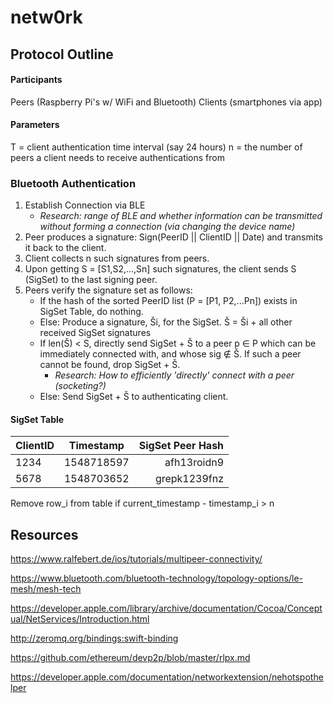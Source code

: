 # netw0rk

## Protocol Outline
#### Participants
Peers   (Raspberry Pi's w/ WiFi and Bluetooth)
Clients (smartphones via app)

#### Parameters
T = client authentication time interval (say 24 hours)
n = the number of peers a client needs to receive authentications from

### Bluetooth Authentication 
1. Establish Connection via BLE
    - *Research: range of BLE and whether information can be transmitted without forming a connection (via changing the device name)*
2. Peer produces a signature: Sign(PeerID || ClientID || Date) and transmits it back to the client. 
3. Client collects n such signatures from peers.
4. Upon getting S = \[S1,S2,...,Sn] such signatures, the client sends S (SigSet) to the last signing peer. 
5. Peers verify the signature set as follows:
    - If the hash of the sorted PeerID list (P = \[P1, P2,...Pn]) exists in SigSet Table, do nothing.
    - Else: Produce a signature, Ši, for the SigSet. Š = Ši + all other received SigSet signatures
    - If len(Š) < S, directly send SigSet + Š to a peer p ∈ P which can be immediately connected with, and whose sig ∉ Š. If such a peer cannot be found, drop SigSet + Š.
      - *Research: How to efficiently 'directly' connect with a peer (socketing?)*
    - Else: Send SigSet + Š to authenticating client. 
  #### SigSet Table
  | ClientID        | Timestamp     | SigSet Peer Hash  |
  | --------------- |:-------------:| -----------------:|
  | 1234            | 1548718597    | afh13roidn9       |
  | 5678            | 1548703652    | grepk1239fnz      |
  
  Remove row_i from table if current_timestamp - timestamp_i > n





## Resources
https://www.ralfebert.de/ios/tutorials/multipeer-connectivity/

https://www.bluetooth.com/bluetooth-technology/topology-options/le-mesh/mesh-tech

https://developer.apple.com/library/archive/documentation/Cocoa/Conceptual/NetServices/Introduction.html

http://zeromq.org/bindings:swift-binding

https://github.com/ethereum/devp2p/blob/master/rlpx.md

https://developer.apple.com/documentation/networkextension/nehotspothelper
